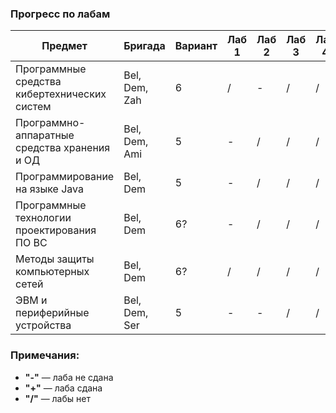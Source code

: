 ### Прогресс по лабам
| Предмет | Бригада | Вариант | Лаб 1 | Лаб 2 | Лаб 3 | Лаб 4 | Лаб 5 | Лаб 6 | Лаб 7 | Лаб 8 | Лаб 9 | Лаб 10 | Лаб 11 | Лаб 12 |
|---------|---------|---------|-------|-------|-------|-------|-------|-------|-------|-------|-------|--------|--------|--------|
| Программные средства кибертехнических систем | Bel, Dem, Zah | 6 | / | - | / | / | / | / | / | / | / | / | / | / |
| Программно-аппаратные средства хранения и ОД | Bel, Dem, Ami | 5 | - | / | / | / | / | / | / | / | / | / | / | / |
| Программирование на языке Java 	       | Bel, Dem      | 5 | - | / | / | / | / | / | / | / | / | / | / | / |
| Программные технологии проектирования ПО ВС  | Bel, Dem      | 6? | - | / | / | / | / | / | / | / | / | / | / | / |
| Методы защиты компьютерных сетей             | Bel, Dem      | 6? | / | / | / | / | / | / | / | / | / | / | / | / |
| ЭВМ и периферийные устройства                | Bel, Dem, Ser | 5 | - | - | / | / | / | / | / | / | / | / | / | / |

### Примечания:
- **"-"** — лаба не сдана  
- **"+"** — лаба сдана  
- **"/"** — лабы нет  
